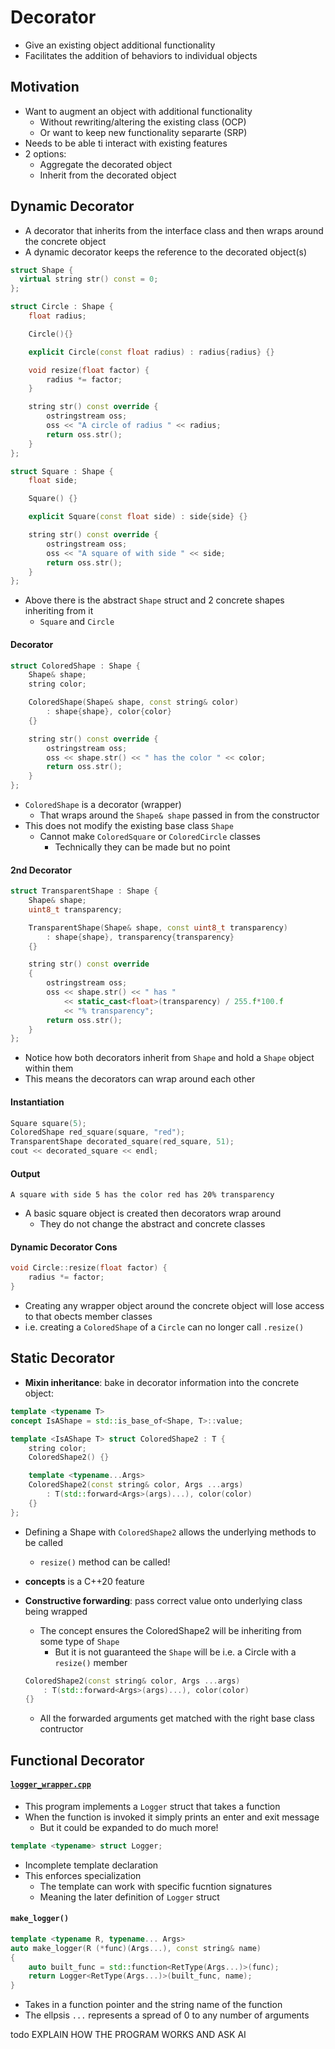 # Decorator
- Give an existing object additional functionality
- Facilitates the addition of behaviors to individual objects

## Motivation
- Want to augment an object with additional functionality
    - Without rewriting/altering the existing class (OCP)
    - Or want to keep new functionality separarte (SRP)
- Needs to be able ti interact with existing features
- 2 options:
    - Aggregate the decorated object
    - Inherit from the decorated object

## Dynamic Decorator
- A decorator that inherits from the interface class and then wraps around the concrete object
- A dynamic decorator keeps the reference to the decorated object(s)
```cpp
struct Shape {
  virtual string str() const = 0;
};

struct Circle : Shape {
    float radius;

    Circle(){}

    explicit Circle(const float radius) : radius{radius} {}

    void resize(float factor) {
        radius *= factor;
    }

    string str() const override {
        ostringstream oss;
        oss << "A circle of radius " << radius;
        return oss.str();
    }
};

struct Square : Shape {
    float side;

    Square() {}

    explicit Square(const float side) : side{side} {}

    string str() const override {
        ostringstream oss;
        oss << "A square of with side " << side;
        return oss.str();
    }
};
```
- Above there is the abstract `Shape` struct and 2 concrete shapes inheriting from it
    - `Square` and `Circle`

#### Decorator
```cpp
struct ColoredShape : Shape {
    Shape& shape;
    string color;

    ColoredShape(Shape& shape, const string& color)
        : shape{shape}, color{color}
    {}

    string str() const override {
        ostringstream oss;
        oss << shape.str() << " has the color " << color;
        return oss.str();
    }
};
```
- `ColoredShape` is a decorator (wrapper)
    - That wraps around the `Shape& shape` passed in from the constructor
- This does not modify the existing base class `Shape`
    - Cannot make `ColoredSquare` or `ColoredCircle` classes
        - Technically they can be made but no point
#### 2nd Decorator
```cpp
struct TransparentShape : Shape {
    Shape& shape;
    uint8_t transparency;

    TransparentShape(Shape& shape, const uint8_t transparency)
        : shape{shape}, transparency{transparency}
    {}

    string str() const override
    {
        ostringstream oss;
        oss << shape.str() << " has "
            << static_cast<float>(transparency) / 255.f*100.f
            << "% transparency";
        return oss.str();
    }
};
```
- Notice how both decorators inherit from `Shape` and hold a `Shape` object within them
- This means the decorators can wrap around each other
#### Instantiation
```cpp
Square square(5);
ColoredShape red_square(square, "red");
TransparentShape decorated_square(red_square, 51);
cout << decorated_square << endl;
```
#### Output
```
A square with side 5 has the color red has 20% transparency
```
- A basic square object is created then decorators wrap around
    - They do not change the abstract and concrete classes

#### Dynamic Decorator Cons
```cpp
void Circle::resize(float factor) {
    radius *= factor;
}
```
- Creating any wrapper object around the concrete object will lose access to that obects member classes
- i.e. creating a `ColoredShape` of a `Circle` can no longer call `.resize()`

## Static Decorator

- **Mixin inheritance**: bake in decorator information into the concrete object:
```cpp
template <typename T>
concept IsAShape = std::is_base_of<Shape, T>::value;

template <IsAShape T> struct ColoredShape2 : T {
    string color;
    ColoredShape2() {}

    template <typename...Args>
    ColoredShape2(const string& color, Args ...args)
        : T(std::forward<Args>(args)...), color(color)
    {}
};
```
- Defining a Shape with `ColoredShape2` allows the underlying methods to be called
    - `resize()` method can be called!
- **concepts** is a C++20 feature


- **Constructive forwarding**: pass correct value onto underlying class being wrapped
    - The concept ensures the ColoredShape2 will be inheriting from some type of `Shape`
        - But it is not guaranteed the `Shape` will be i.e. a Circle with a `resize()` member
    ```cpp
    ColoredShape2(const string& color, Args ...args)
        : T(std::forward<Args>(args)...), color(color)
    {}
    ```
    - All the forwarded arguments get matched with the right base class contructor

## Functional Decorator
#### [`logger_wrapper.cpp`](logger_wrapper.cpp)
- This program implements a `Logger` struct that takes a function
- When the function is invoked it simply prints an enter and exit message
    - But it could be expanded to do much more!

```c++
template <typename> struct Logger;
```
- Incomplete template declaration
- This enforces specialization
    - The template can work with specific fucntion signatures
    - Meaning the later definition of `Logger` struct

#### `make_logger()`
```cpp
template <typename R, typename... Args>
auto make_logger(R (*func)(Args...), const string& name)
{
    auto built_func = std::function<RetType(Args...)>(func);
    return Logger<RetType(Args...)>(built_func, name);
}
```
- Takes in a function pointer and the string name of the function
- The ellpsis `...` represents a spread of 0 to any number of arguments

todo EXPLAIN HOW THE PROGRAM WORKS AND ASK AI